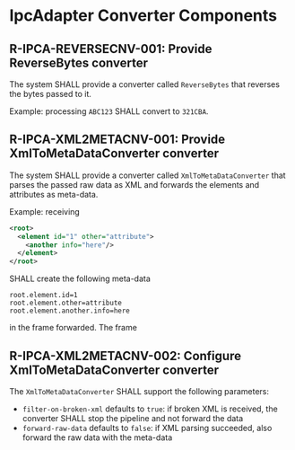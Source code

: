 # IpcAdapter Converter Components

## R-IPCA-REVERSECNV-001: Provide ReverseBytes converter
The system SHALL provide a converter called `ReverseBytes` that reverses the bytes passed to it.

Example: processing `ABC123` SHALL convert to `321CBA`.


## R-IPCA-XML2METACNV-001: Provide XmlToMetaDataConverter converter
The system SHALL provide a converter called `XmlToMetaDataConverter` that parses the passed raw data as XML and forwards the elements and attributes as meta-data.

Example:  receiving
```xml
<root>
  <element id="1" other="attribute">
    <another info="here"/>
  </element>
</root>
```
SHALL create the following meta-data

```
root.element.id=1
root.element.other=attribute
root.element.another.info=here
```
in the frame forwarded. The frame

## R-IPCA-XML2METACNV-002: Configure XmlToMetaDataConverter converter
The `XmlToMetaDataConverter` SHALL support the following parameters:

- `filter-on-broken-xml` defaults to `true`:  if broken XML is received, the converter SHALL stop the pipeline and not forward the data
- `forward-raw-data` defaults to `false`:  if XML parsing succeeded, also forward the raw data with the meta-data
